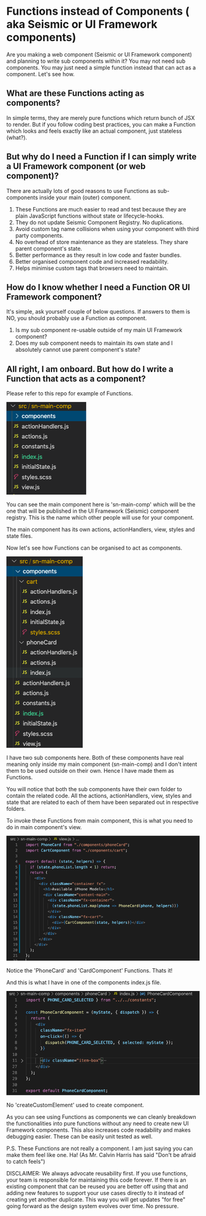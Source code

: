 # Functions instead of Components ( aka Seismic or UI Framework components)

Are you making a web component (Seismic or UI Framework component) and planning to write sub components within it? You may not need sub components. You may just need a simple function instead that can act as a component. Let's see how.

## What are these Functions acting as components?

In simple terms, they are merely pure functions which return bunch of JSX to render. But if you follow coding best practices, you can make a Function which looks and feels exactly like an actual component, just stateless (what?).

## But why do I need a Function if I can simply write a UI Framework component (or web component)?

There are actually lots of good reasons to use Functions as sub-components inside your main (outer) component.

1. These Functions are much easier to read and test because they are plain JavaScript functions without state or lifecycle-hooks.
2. They do not update Seismic Component Registry. No duplications.
3. Avoid custom tag name collisions when using your component with third party components.
4. No overhead of store maintenance as they are stateless. They share parent component's state.
5. Better performance as they result in low code and faster bundles.
6. Better organised component code and increased readability.
7. Helps minimise custom tags that browsers need to maintain.

## How do I know whether I need a Function OR UI Framework component?

It's simple, ask yourself couple of below questions. If answers to them is NO, you should probably use a Function as component.

1. Is my sub component re-usable outside of my main UI Framework component?
2. Does my sub component needs to maintain its own state and I absolutely cannot use parent component's state?

## All right, I am onboard. But how do I write a Function that acts as a component?

Please refer to this repo for example of Functions.

![](./docs/img1.png)

You can see the main component here is 'sn-main-comp' which will be the one that will be published in the UI Framework (Seismic) component registry. This is the name which other people will use for your component.

The main component has its own actions, actionHandlers, view, styles and state files.

Now let's see how Functions can be organised to act as components.

![](./docs/img2.png)

I have two sub components here. Both of these components have real meaning only inside my main component (sn-main-comp) and I don't intent them to be used outside on their own. Hence I have made them as Functions.

You will notice that both the sub components have their own folder to contain the related code. All the actions, actionHandlers, view, styles and state that are related to each of them have been separated out in respective folders.

To invoke these Functions from main component, this is what you need to do in main component's view.

![](./docs/img3.png)

Notice the 'PhoneCard' and 'CardComponent' Functions. Thats it!

And this is what I have in one of the components index.js file.

![](./docs/img4.png)

No 'createCustomElement' used to create component.

As you can see using Functions as components we can cleanly breakdown the functionalities into pure functions without any need to create new UI Framework components. This also increases code readability and makes debugging easier. These can be easily unit tested as well.

P.S. These Functions are not really a component. I am just saying you can make them feel like one. Ha! (As Mr. Calvin Harris has said "Don't be afraid to catch feels")

DISCLAIMER: We always advocate reusability first. If you use functions, your team is responsible for maintaining this code forever. If there is an existing component that can be reused you are better off using that and adding new features to support your use cases directly to it instead of creating yet another duplicate. This way you will get updates "for free" going forward as the design system evolves over time. No pressure.
